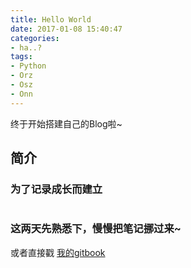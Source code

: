 ```yaml
---
title: Hello World
date: 2017-01-08 15:40:47
categories:
- ha..?
tags:
- Python
- Orz
- Osz
- Onn
---
```


终于开始搭建自己的Blog啦~

## 简介

### 为了记录成长而建立

``` markdown


```
### 这两天先熟悉下，慢慢把笔记挪过来~

或者直接戳 [我的gitbook](https://leohb.gitbooks.io/notebook/content/)
